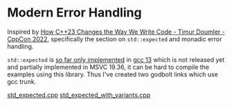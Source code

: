 # Modern Error Handling

Inspired by [How C++23 Changes the Way We Write Code - Timur Doumler - CppCon 2022](https://youtu.be/eD-ceG-oByA?t=2222), specifically the section on `std::expected` and monadic error handling.

`std::expected` is [so far only implemented](https://en.cppreference.com/w/cpp/23) in [gcc 13](https://gcc.gnu.org/gcc-13/changes.html) which is not released yet and partially implemented in MSVC 19.36, it can be hard to compile the examples using this library. Thus I've created two godbolt links which use gcc trunk.

[std_expected.cpp](https://godbolt.org/z/9qErax4fM)
[std_expected_with_variants.cpp](https://godbolt.org/z/5x3Wsod6s)